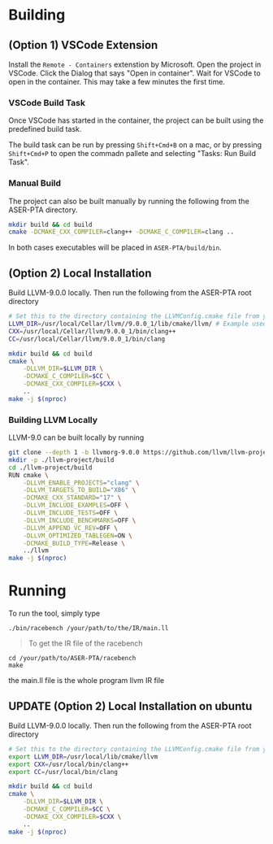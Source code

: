 # Building

## (Option 1) VSCode Extension

Install the `Remote - Containers` extenstion by Microsoft.
Open the project in VSCode.
Click the Dialog that says "Open in container".
Wait for VSCode to open in the container. This may take a few minutes the first time.

### VSCode Build Task
Once VSCode has started in the container, the project can be built using the predefined build task.

The build task can be run by pressing `Shift+Cmd+B` on a mac, or by pressing `Shift+Cmd+P` to open the commadn pallete and selecting "Tasks: Run Build Task".

### Manual Build
The project can also be built manually by running the following from the ASER-PTA directory.

```bash
mkdir build && cd build
cmake -DCMAKE_CXX_COMPILER=clang++ -DCMAKE_C_COMPILER=clang ..
```

In both cases executables will be placed in `ASER-PTA/build/bin`.


## (Option 2) Local Installation

Build LLVM-9.0.0 locally. Then run the following from the ASER-PTA root directory

```bash
# Set this to the directory containing the LLVMConfig.cmake file from your local LLVM-9.0 install
LLVM_DIR=/usr/local/Cellar/llvm//9.0.0_1/lib/cmake/llvm/ # Example used homebrew to install llvm
CXX=/usr/local/Cellar/llvm/9.0.0_1/bin/clang++
CC=/usr/local/Cellar/llvm/9.0.0_1/bin/clang

mkdir build && cd build
cmake \
    -DLLVM_DIR=$LLVM_DIR \
    -DCMAKE_C_COMPILER=$CC \
    -DCMAKE_CXX_COMPILER=$CXX \
    ..
make -j $(nproc)
```

### Building LLVM Locally

LLVM-9.0 can be built locally by running

```bash
git clone --depth 1 -b llvmorg-9.0.0 https://github.com/llvm/llvm-project.git
mkdir -p ./llvm-project/build
cd ./llvm-project/build
RUN cmake \
    -DLLVM_ENABLE_PROJECTS="clang" \
    -DLLVM_TARGETS_TO_BUILD="X86" \
    -DCMAKE_CXX_STANDARD="17" \
    -DLLVM_INCLUDE_EXAMPLES=OFF \
    -DLLVM_INCLUDE_TESTS=OFF \
    -DLLVM_INCLUDE_BENCHMARKS=OFF \
    -DLLVM_APPEND_VC_REV=OFF \
    -DLLVM_OPTIMIZED_TABLEGEN=ON \
    -DCMAKE_BUILD_TYPE=Release \
    ../llvm
make -j $(nproc)
```

# Running

To run the tool, simply type 
```console
./bin/racebench /your/path/to/the/IR/main.ll
```

> To get the IR file of the racebench
```console
cd /your/path/to/ASER-PTA/racebench
make
```
the main.ll file is the whole program llvm IR file

## UPDATE (Option 2) Local Installation on ubuntu

Build LLVM-9.0.0 locally. Then run the following from the ASER-PTA root directory

```bash
# Set this to the directory containing the LLVMConfig.cmake file from your local LLVM-9.0 install
export LLVM_DIR=/usr/local/lib/cmake/llvm 
export CXX=/usr/local/bin/clang++ 
export CC=/usr/local/bin/clang 

mkdir build && cd build
cmake \
    -DLLVM_DIR=$LLVM_DIR \
    -DCMAKE_C_COMPILER=$CC \
    -DCMAKE_CXX_COMPILER=$CXX \
    ..
make -j $(nproc)
```